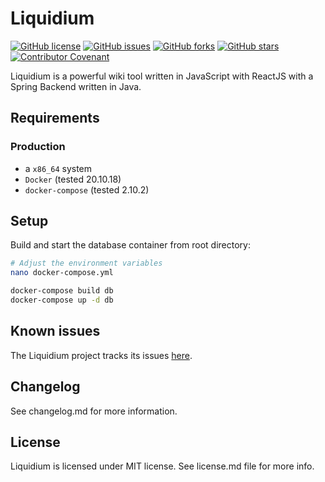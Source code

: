 # Liquidium

[![GitHub license](https://img.shields.io/github/license/tomxpcvx/liquidium)](https://github.com/tomxpcvx/liquidium/blob/main/LICENSE.md)
[![GitHub issues](https://img.shields.io/github/issues/tomxpcvx/liquidium)](https://github.com/tomxpcvx/liquidium/issues)
[![GitHub forks](https://img.shields.io/github/forks/tomxpcvx/liquidium)](https://github.com/tomxpcvx/liquidium/network)
[![GitHub stars](https://img.shields.io/github/stars/tomxpcvx/liquidium)](https://github.com/tomxpcvx/liquidium/stargazers)
[![Contributor Covenant](https://img.shields.io/badge/Contributor%20Covenant-2.1-4baaaa.svg)](code_of_conduct.md)

Liquidium is a powerful wiki tool written in JavaScript with ReactJS with a Spring Backend written in Java.

## Requirements

### Production

* a `x86_64` system
* `Docker` (tested 20.10.18)
* `docker-compose` (tested 2.10.2)

## Setup

Build and start the database container from root directory:

```bash
# Adjust the environment variables
nano docker-compose.yml

docker-compose build db
docker-compose up -d db
```

## Known issues

The Liquidium project tracks its issues [here](https://github.com/tomxpcvx/liquidium/issues).

## Changelog

See changelog.md for more information.

## License

Liquidium is licensed under MIT license. See license.md file for more info.
